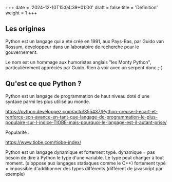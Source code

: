 +++
date = '2024-12-10T15:04:39+01:00'
draft = false
title = 'Définition'
weight = 1
+++

## Les origines

Python est un langage qui a été créé en 1991, aux Pays-Bas, par Guido van Rossum, développeur dans un laboratoire de recherche pour le gouvernement.

Le nom est un hommage aux humoristes anglais "les Monty Python", particulièrement appréciés par Guido. Rien à voir avec un serpent donc ;-)

## Qu'est ce que Python ?

Python est un langage de programmation de haut niveau doté d'une syntaxe parmi les plus utilisé au monde.

https://python.developpez.com/actu/355437/Python-creuse-l-ecart-et-renforce-son-avance-en-tant-que-langage-de-programmation-le-plus-populaire-sur-l-indice-TIOBE-mais-pourquoi-le-langage-est-il-autant-prise/

Popularité :

https://www.tiobe.com/tiobe-index/

Python est un langage dynamique et fortement typé.
dynamique = pas besoin de dire à Python le type d'une variable. Le type peut changer à tout moment. (s'oppose aux langages statisques comme le C++)
fortement typé = impossible d'additionner des types différents (différent de javascript par exemple)
